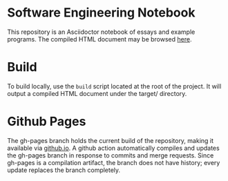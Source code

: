# Software Engineering Notebook

This repository is an Asciidoctor notebook of essays and example programs. The compiled HTML document may be browsed [here](https://tomboyo.github.io/distributed-programming-and-fault-tolerance/).

# Build

To build locally, use the `build` script located at the root of the project. It
will output a compiled HTML document under the target/ directory.

# Github Pages

The gh-pages branch holds the current build of the repository, making it
available via [github.io](https://tomboyo.github.io/distributed-programming-and-fault-tolerance/). A github action automatically compiles and updates the gh-pages branch in response to commits and merge requests. Since gh-pages is a compilation artifact, the branch does not have history; every update replaces the branch completely.
